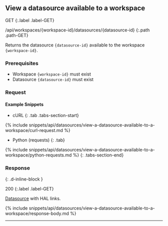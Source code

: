 ## View a datasource available to a workspace

GET
{:.label .label-GET}

/api/workspaces/{workspace-id}/datasources/{datasource-id}
{:.path .path-GET}

Returns the datasource `{datasource-id}` available to the workspace `{workspace-id}`.

### Prerequisites
- Workspace `{workspace-id}` must exist
- Datasource `{datasource-id}` must exist

### Request
#### Example Snippets
- cURL
{: .tab .tabs-section-start}

{% include snippets/api/datasources/view-a-datasource-available-to-a-workspace/curl-request.md %}

- Python (requests)
{: .tab}

{% include snippets/api/datasources/view-a-datasource-available-to-a-workspace/python-requests.md %}
{: .tabs-section-end}

### Response
{: .d-inline-block }

200
{:.label .label-GET}

[Datasource](#datasource) with HAL links.

{% include snippets/api/datasources/view-a-datasource-available-to-a-workspace/response-body.md %}

---
